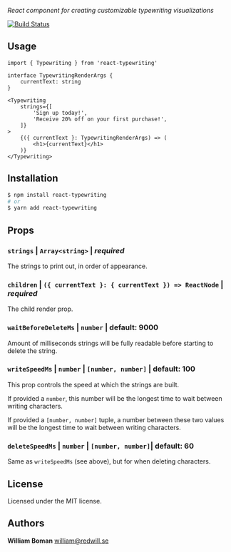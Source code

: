 *React component for creating customizable typewriting visualizations*

[![Build Status](https://travis-ci.org/williamboman/react-typewriting.svg?branch=master)](https://travis-ci.org/williamboman/react-typewriting)

## Usage

```tsx
import { Typewriting } from 'react-typewriting'

interface TypewritingRenderArgs {
    currentText: string
}

<Typewriting
    strings={[
        'Sign up today!',
        'Receive 20% off on your first purchase!',
    ]}
>
    {({ currentText }: TypewritingRenderArgs) => (
        <h1>{currentText}</h1>
    )}
</Typewriting>
```

## Installation

```sh
$ npm install react-typewriting
# or
$ yarn add react-typewriting
```

## Props

### `strings` | `Array<string>` | *required*

The strings to print out, in order of appearance.

### `children` | `({ currentText }: { currentText }) => ReactNode` | *required*

The child render prop.

### `waitBeforeDeleteMs` | `number` | default: 9000

Amount of milliseconds strings will be fully readable before starting
to delete the string.

### `writeSpeedMs` | `number` | `[number, number]` | default: 100

This prop controls the speed at which the strings are built.

If provided a `number`, this number will be the longest time to wait between writing characters.

If provided a `[number, number]` tuple, a number between these two values will be the longest time to wait between writing characters.

### `deleteSpeedMs` | `number` | `[number, number]`| default: 60

Same as `writeSpeedMs` (see above), but for when deleting characters.

## License

Licensed under the MIT license.

## Authors

**William Boman** <william@redwill.se>
